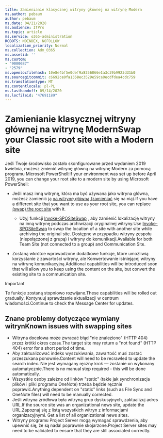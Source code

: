 ```yaml
---
title: Zamienianie klasycznej witryny głównej na witrynę Modern
ms.author: pebaum
author: pebaum
ms.date: 04/21/2020
ms.audience: ITPro
ms.topic: article
ms.service: o365-administration
ROBOTS: NOINDEX, NOFOLLOW
localization_priority: Normal
ms.collection: Adm_O365
ms.assetid: ''
ms.custom:
- "9000687"
- "2579"
ms.openlocfilehash: 10e8e4bf5e0def9a8256066e1a3c39b9923d31b0
ms.sourcegitcommit: c6692ce0fa1358ec3529e59ca0ecdfdea4cdc759
ms.translationtype: MT
ms.contentlocale: pl-PL
ms.lasthandoff: 09/14/2020
ms.locfileid: "47691189"
---
```

# <a name="swap-your-classic-root-site-with-a-modern-site"></a><span data-ttu-id="851ea-102">Zamienianie klasycznej witryny głównej na witrynę Modern</span><span class="sxs-lookup"><span data-stu-id="851ea-102">Swap your Classic root site with a Modern site</span></span>

<span data-ttu-id="851ea-103">Jeśli Twoje środowisko zostało skonfigurowane przed wydaniem 2019 kwietnia, możesz zmienić witrynę główną na witrynę Modern za pomocą programu Microsoft PowerShell:</span><span class="sxs-lookup"><span data-stu-id="851ea-103">If your environment was set up before April 2019, you can change your root site to a modern site by using Microsoft PowerShell:</span></span>

- <span data-ttu-id="851ea-104">Jeśli masz inną witrynę, która ma być używana jako witryna główna, możesz zamienić ją [na witrynę główną (zamieniać](https://docs.microsoft.com/sharepoint/modern-root-site) się na nią).</span><span class="sxs-lookup"><span data-stu-id="851ea-104">If you have a different site that you want to use as your root site, you can replace [(swap) the root site](https://docs.microsoft.com/sharepoint/modern-root-site) with it.</span></span> 
    - <span data-ttu-id="851ea-105">Użyj funkcji [Invoke-SPOSiteSwap](https://docs.microsoft.com/powershell/module/sharepoint-online/invoke-spositeswap?view=sharepoint-ps) , aby zamienić lokalizację witryny na inną witrynę podczas archiwizacji oryginalnej witryny.</span><span class="sxs-lookup"><span data-stu-id="851ea-105">Use [Invoke-SPOSiteSwap](https://docs.microsoft.com/powershell/module/sharepoint-online/invoke-spositeswap?view=sharepoint-ps) to swap the location of a site with another site while archiving the original site.</span></span> <span data-ttu-id="851ea-106">Dostępne w przypadku witryny zespołu (niepołączonej z grupą) i witryny do komunikacji.</span><span class="sxs-lookup"><span data-stu-id="851ea-106">Available for both Team Site (not connected to a group) and Communication Site.</span></span> 

- <span data-ttu-id="851ea-107">Zostaną wkrótce wprowadzone dodatkowe funkcje, które umożliwią korzystanie z zawartości witryny, ale Konwertowanie istniejącej witryny na witrynę komunikacyjną.</span><span class="sxs-lookup"><span data-stu-id="851ea-107">Additional capabilities will be introduced soon that will allow you to keep using the content on the site, but convert the existing site to a communication site.</span></span> 
>[!Important]
><span data-ttu-id="851ea-108">Te funkcje zostaną stopniowo rozwijane.</span><span class="sxs-lookup"><span data-stu-id="851ea-108">These capabilities will be rolled out gradually.</span></span> <span data-ttu-id="851ea-109">Kontynuuj sprawdzanie aktualizacji w centrum wiadomości.</span><span class="sxs-lookup"><span data-stu-id="851ea-109">Continue to check the Message Center for updates.</span></span> 

## <a name="known-issues-with-swapping-sites"></a><span data-ttu-id="851ea-110">Znane problemy dotyczące wymiany witryn</span><span class="sxs-lookup"><span data-stu-id="851ea-110">Known issues with swapping sites</span></span>

- <span data-ttu-id="851ea-111">Witryna docelowa może zwracać błąd "nie znaleziono" (HTTP 404) przez krótki okres czasu.</span><span class="sxs-lookup"><span data-stu-id="851ea-111">The target site may return a "not found" (HTTP 404) error for a short period of time.</span></span>
- <span data-ttu-id="851ea-112">Aby zaktualizować indeks wyszukiwania, zawartość musi zostać przeszukana ponownie.</span><span class="sxs-lookup"><span data-stu-id="851ea-112">Content will need to be recrawled to update the search index.</span></span> <span data-ttu-id="851ea-113">Nie jest wymagany ręczny krok — zostanie on wykonany automatycznie.</span><span class="sxs-lookup"><span data-stu-id="851ea-113">There is no manual step required - this will be done automatically.</span></span>
- <span data-ttu-id="851ea-114">Wszystkie osoby zależne od linków "static" (takie jak synchronizacja plików i pliki programu OneNote) trzeba będzie ręcznie poprawić.</span><span class="sxs-lookup"><span data-stu-id="851ea-114">Anything dependent on "static" links (such as File Sync and OneNote files) will need to be manually corrected.</span></span>
- <span data-ttu-id="851ea-115">Jeśli witryna źródłowa była witryną grup dyskusyjnych, zaktualizuj adres URL.</span><span class="sxs-lookup"><span data-stu-id="851ea-115">If the source site was an organizational news site, update the URL.</span></span><span data-ttu-id="851ea-116">Zapoznaj się z listą wszystkich witryn z informacjami organizacyjnymi.</span><span class="sxs-lookup"><span data-stu-id="851ea-116"> Get a list of all organizational news sites.</span></span>
- <span data-ttu-id="851ea-117">Witryny programu Project Server mogą wymagać sprawdzenia, aby upewnić się, że są nadal poprawnie skojarzone.</span><span class="sxs-lookup"><span data-stu-id="851ea-117">Project Server sites may need to be validated to ensure that they are still associated correctly.</span></span>
